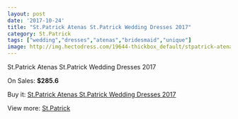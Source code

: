 ```yaml
---
layout: post
date: '2017-10-24'
title: "St.Patrick Atenas St.Patrick Wedding Dresses 2017"
category: St.Patrick
tags: ["wedding","dresses","atenas","bridesmaid","unique"]
image: http://img.hectodress.com/19644-thickbox_default/stpatrick-atenas-stpatrick-wedding-dresses-2013.jpg
---
```

St.Patrick Atenas St.Patrick Wedding Dresses 2017

On Sales: **$285.6**
<a href="https://www.hectodress.com/stpatrick/9182-stpatrick-atenas-stpatrick-wedding-dresses-2013.html"><amp-img layout="responsive" width="600" height="600" src="//img.hectodress.com/19644-thickbox_default/stpatrick-atenas-stpatrick-wedding-dresses-2013.jpg" alt="St.Patrick Atenas St.Patrick Wedding Dresses 2017 0" /></a>
<a href="https://www.hectodress.com/stpatrick/9182-stpatrick-atenas-stpatrick-wedding-dresses-2013.html"><amp-img layout="responsive" width="600" height="600" src="//img.hectodress.com/19646-thickbox_default/stpatrick-atenas-stpatrick-wedding-dresses-2013.jpg" alt="St.Patrick Atenas St.Patrick Wedding Dresses 2017 1" /></a>
<a href="https://www.hectodress.com/stpatrick/9182-stpatrick-atenas-stpatrick-wedding-dresses-2013.html"><amp-img layout="responsive" width="600" height="600" src="//img.hectodress.com/19645-thickbox_default/stpatrick-atenas-stpatrick-wedding-dresses-2013.jpg" alt="St.Patrick Atenas St.Patrick Wedding Dresses 2017 2" /></a>

Buy it: [St.Patrick Atenas St.Patrick Wedding Dresses 2017](https://www.hectodress.com/stpatrick/9182-stpatrick-atenas-stpatrick-wedding-dresses-2013.html "St.Patrick Atenas St.Patrick Wedding Dresses 2017")

View more: [St.Patrick](https://www.hectodress.com/153-stpatrick "St.Patrick")